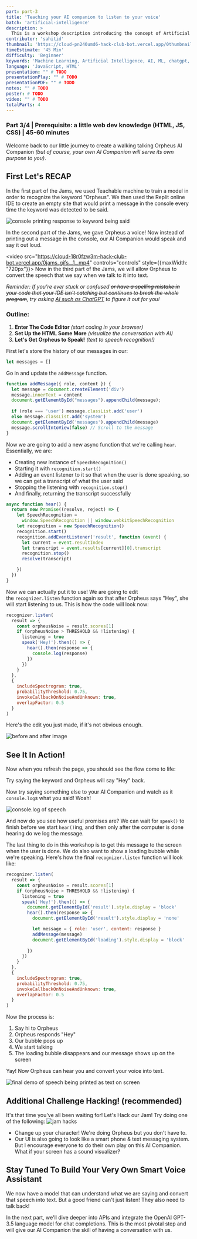 ```yaml
---
part: part-3
title: 'Teaching your AI companion to listen to your voice'  
batch: 'artificial-intelligence'
description: >  
  This is a workshop description introducing the concept of Artificial Intelligence and Machine Learning, focusing on creating a web-based AI Companion or Smart Voice Assistant using HTML, JS, and CSS, as well as tools like Teachable Machine by Google and Replit, and incorporating OpenAI API to recognize an audio or visual keyword, with examples of different ideas for AI Companions.
contributor: 'sahitid'  
thumbnail: 'https://cloud-pn240umd6-hack-club-bot.vercel.app/0thumbnail_3.png'
timeEstimate: '45 Min'  
difficulty: 'Beginner'
keywords: 'Machine Learning, Artificial Intelligence, AI, ML, chatgpt, openai, ai, ai api'  
language: 'JavaScript, HTML'
presentation: "" # TODO
presentationPlay: "" # TODO
presentationPDF: "" # TODO 
notes: "" # TODO
poster: # TODO 
video: "" # TODO
totalParts: 4
---
```


### Part 3/4 | Prerequisite: a little web dev knowledge (HTML, JS, CSS) | 45-60 minutes

Welcome back to our little journey to create a walking talking Orpheus AI Companion *(but of course, your own AI Companion will serve its own purpose to you)*.

## First Let's RECAP

In the first part of the Jams, we used Teachable machine to train a model in order to recognize the keyword "Orpheus". We then used the Replit online IDE to create an empty site that would print a message in the console every time the keyword was detected to be said.

![console printing response to keyword being said](https://cloud-2sz1omo3w-hack-club-bot.vercel.app/0image.png)

In the second part of the Jams, we gave Orpheus a voice! Now instead of printing out a message in the console, our AI Companion would speak and say it out loud.

<video src="https://cloud-18r0fzw3m-hack-club-bot.vercel.app/0jams_gifs__1_.mp4" controls="controls" style={{maxWidth: "720px"}}></video>
Now in the third part of the Jams, we will allow Orpheus to convert the speech that we say when we talk to it into text.

*Reminder: If you're ever stuck or confused ~~or have a spelling mistake in your code that your IDE isn't catching but continues to break the whole program~~, try asking [AI such as ChatGPT](https://chat.openai.com/) to figure it out for you!*

### **Outline:**
1. **Enter The Code Editor** *(start coding in your browser)*
2. **Set Up the HTML Some More** *(visualize the conversation with AI)*
3. **Let's Get Orpheus to Speak!** *(text to speech recognition!)*

First let's store the history of our messages in our:

```js
let messages = []
```

Go in and update the `addMessage` function.

```js
function addMessage({ role, content }) {
  let message = document.createElement('div')
  message.innerText = content
  document.getElementById("messages").appendChild(message);
  
  if (role === 'user') message.classList.add('user')
  else message.classList.add('system')
  document.getElementById('messages').appendChild(message)
  message.scrollIntoView(false) // Scroll to the message
}

```

Now we are going to add a new async function that we're calling `hear`. Essentially, we are:

- Creating new instance of `SpeechRecognition()`
- Starting it with `recognition.start()`
- Adding an event listener to it so that when the user is done speaking, so we can get a transcript of what the user said
- Stopping the listening with `recognition.stop()`
- And finally, returning the transcript successfully

``` js
async function hear() {
  return new Promise((resolve, reject) => {
    let SpeechRecognition =
      window.SpeechRecognition || window.webkitSpeechRecognition
    let recognition = new SpeechRecognition()
    recognition.start()
    recognition.addEventListener('result', function (event) {
      let current = event.resultIndex
      let transcript = event.results[current][0].transcript
      recognition.stop()
      resolve(transcript)

    })
  })
}
```

Now we can actually put it to use! We are going to edit the `recognizer.listen` function again so that after Orpheus says "Hey", she will start listening to us. This is how the code will look now:

```js
recognizer.listen(
  result => {
    const orpheusNoise = result.scores[1]
    if (orpheusNoise > THRESHOLD && !listening) {
      listening = true
      speak('Hey!').then(() => {
        hear().then(response => {
          console.log(response)
        })
      })
    }
  },
  {
    includeSpectrogram: true,
    probabilityThreshold: 0.75,
    invokeCallbackOnNoiseAndUnknown: true,
    overlapFactor: 0.5
  }
)
```

Here's the edit you just made, if it's not obvious enough.

![before and after image](https://cloud-oqe6fu130-hack-club-bot.vercel.app/0jams_gifs.png)

## See It In Action!

Now when you refresh the page, you should see the flow come to life:

Try saying the keyword and Orpheus will say "Hey" back.

Now try saying something else to your AI Companion and watch as it `console.log`s what you said! Woah! 

![console.log of speech](https://cloud-mzlajhso5-hack-club-bot.vercel.app/0image.png)

And now do you see how useful promises are? We can wait for `speak()` to finish before we start `hear()`ing, and then only after the computer is done hearing do we log the message.

The last thing to do in this workshop is to get this message to the screen when the user is done. We do also want to show a loading bubble while we're speaking. Here's how the final `recognizer.listen` function will look like:

```js
recognizer.listen(
  result => {
    const orpheusNoise = result.scores[1]
    if (orpheusNoise > THRESHOLD && !listening) {
      listening = true
      speak('Hey!').then(() => {
        document.getElementById('result').style.display = 'block'
        hear().then(response => {
          document.getElementById('result').style.display = 'none'

          let message = { role: 'user', content: response }
          addMessage(message)
          document.getElementById('loading').style.display = 'block'
          
        })
      })
    }
  },
  {
    includeSpectrogram: true,
    probabilityThreshold: 0.75,
    invokeCallbackOnNoiseAndUnknown: true,
    overlapFactor: 0.5
  }
)
```

Now the process is:
1. Say hi to Orpheus
2. Orpheus responds "Hey"
3. Our bubble pops up
4. We start talking
5. The loading bubble disappears and our message shows up on the screen

Yay! Now Orpheus can hear you and convert your voice into text.

![final demo of speech being printed as text on screen](https://cloud-d37x8o6qj-hack-club-bot.vercel.app/0image.png)

## Additional Challenge Hacking! (recommended)

It's that time you've all been waiting for! Let's Hack our Jam! Try doing one of the following:
![jam hacks](https://cloud-f7mhrygov-hack-club-bot.vercel.app/0jam_hacks_2.gif)

- Change up your character! We're doing Orpheus but you don't have to.
- Our UI is also going to look like a smart phone & text messaging system. But I encourage everyone to do their own play on this AI Companion. What if your screen has a sound visualizer?

## Stay Tuned To Build Your Very Own Smart Voice Assistant

We now have a model that can understand what we are saying and convert that speech into text. But a good friend can't just listen! They also need to talk back!

In the next part, we'll dive deeper into APIs and integrate the OpenAI GPT-3.5 language model for chat completions. This is the most pivotal step and will give our AI Companion the skill of having a conversation with us.
